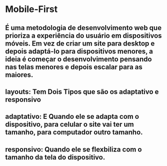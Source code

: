 # Mobile-First
## É uma metodologia de desenvolvimento web que prioriza a experiência do usuário em dispositivos móveis. Em vez de criar um site para desktop e depois adaptá-lo para dispositivos menores, a ideia é começar o desenvolvimento pensando nas telas menores e depois escalar para as maiores.
## layouts: Tem Dois Tipos que são os adaptativo e responsivo
## adaptativo: E Quando ele se adapta com o dispositivo, para celular o site vai ter um tamanho, para computador outro tamanho.
## responsivo: Quando ele se flexbiliza com o tamanho da tela do dispositivo.
